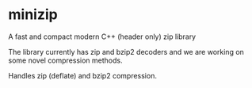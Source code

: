 # minizip
A fast and compact modern C++ (header only) zip library

The library currently has zip and bzip2 decoders and we are working on some novel compression methods.

Handles zip (deflate) and bzip2 compression.
